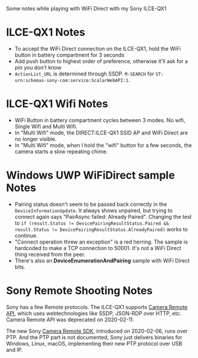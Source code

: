 Some notes while playing with WiFi Direct with my Sony ILCE-QX1

ILCE-QX1 Notes
=====
* To accept the WiFi Direct connection on the ILCE-QX1, hold the WiFi button in battery compartment for 3 seconds
* Add push button to highest order of preference, otherwise it'll ask for a pin you don't know
* `ActionList_URL` is determined through SSDP. `M-SEARCH` for `ST: urn:schemas-sony-com:service:ScalarWebAPI:1`.

ILCE-QX1 Wifi Notes
===================
* WiFi Button in battery compartment cycles between 3 modes. No wifi, Single Wifi and Multi Wifi. 
* In "Multi Wifi" mode, the DIRECT:ILCE-QX1 SSID AP and WiFi Direct are no longer visible. 
* In "Multi Wifi" mode, when I hold the "wifi" button for a few seconds, the camera starts a slow repeating chime.

Windows UWP WiFiDirect sample Notes
=================
* Pairing status doesn't seem to be passed back correctly in the `DeviceInformationUpdate`. It always shows unpaired, but trying to connect again says "PairAsync failed: Already Paired". Changing the test to `if (result.Status != DevicePairingResultStatus.Paired && result.Status != DevicePairingResultStatus.AlreadyPaired)` works to continue.
* "Connect operation threw an exception" is a red herring. The sample is hardcoded to make a TCP connection to 50001. It's not a WiFi Direct thing received from the peer.
* There's also an **DeviceEnumerationAndPairing** sample with WiFi Direct bits.

Sony Remote Shooting Notes
===============
Sony has a few Remote protocols.
The ILCE-QX1 supports [Camera Remote API](https://developer.sony.com/develop/cameras/), which uses webtechnologies like SSDP, JSON-RDP over HTTP, etc. Camera Remote API was deprecated on 2020-02-11.

The new Sony [Camera Remote SDK](https://support.d-imaging.sony.co.jp/app/sdk/en/index.html), introduced on 2020-02-06, runs over PTP. 
And the PTP part is not documented, Sony just delivers binaries for Windows, Linux, macOS, implementing their new PTP protocol over USB and IP.
